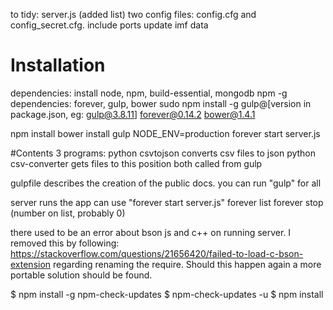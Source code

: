 to tidy:server.js (added list)two config files: config.cfg and config_secret.cfg. include portsupdate imf data# Installationdependencies: install node, npm, build-essential, mongodbnpm -g dependencies: forever, gulp, bowersudo npm install -g gulp@[version in package.json, eg: gulp@3.8.11]forever@0.14.2bower@1.4.1npm installbower installgulpNODE_ENV=production forever start server.js#Contents3 programs:python csvtojson converts csv files to jsonpython csv-converter gets files to this positionboth called from gulpgulpfile describes the creation of the public docs. you can run "gulp" for allserver runs the appcan use "forever start server.js"forever listforever stop (number on list, probably 0)there used to be an error about bson js and c++ on running server. I removed this by following: https://stackoverflow.com/questions/21656420/failed-to-load-c-bson-extension regarding renaming the require. Should this happen again a more portable solution should be found.$ npm install -g npm-check-updates$ npm-check-updates -u$ npm install